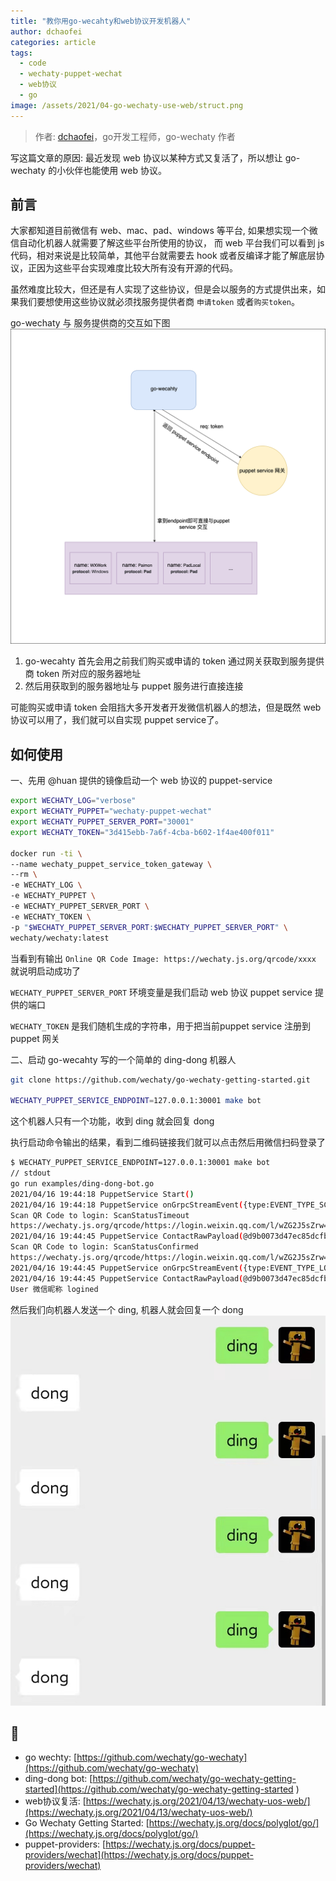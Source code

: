 ```yaml
---
title: "教你用go-wecahty和web协议开发机器人"
author: dchaofei
categories: article
tags:
  - code
  - wechaty-puppet-wechat
  - web协议
  - go
image: /assets/2021/04-go-wechaty-use-web/struct.png
---
```


> 作者: [dchaofei](https://github.com/dchaofei)，go开发工程师，go-wechaty 作者

<!-- more -->

写这篇文章的原因: 最近发现 web 协议以某种方式又复活了，所以想让 go-wechaty 的小伙伴也能使用 web 协议。

## 前言

大家都知道目前微信有 web、mac、pad、windows 等平台, 如果想实现一个微信自动化机器人就需要了解这些平台所使用的协议，
而 web 平台我们可以看到 js 代码，相对来说是比较简单，其他平台就需要去 hook 或者反编译才能了解底层协议，正因为这些平台实现难度比较大所有没有开源的代码。

虽然难度比较大，但还是有人实现了这些协议，但是会以服务的方式提供出来，如果我们要想使用这些协议就必须找服务提供者商
`申请token` 或者`购买token`。

go-wechaty 与 服务提供商的交互如下图
![交互图](/assets/2021/04-go-wechaty-use-web/struct.png)

1. go-wecahty 首先会用之前我们购买或申请的 token 通过网关获取到服务提供商 token 所对应的服务器地址
2. 然后用获取到的服务器地址与 puppet 服务进行直接连接

可能购买或申请 token 会阻挡大多开发者开发微信机器人的想法，但是既然 web 协议可以用了，我们就可以自实现 puppet service了。

## 如何使用

一、先用 @huan 提供的镜像启动一个 web 协议的 puppet-service

```bash
export WECHATY_LOG="verbose"
export WECHATY_PUPPET="wechaty-puppet-wechat"
export WECHATY_PUPPET_SERVER_PORT="30001"
export WECHATY_TOKEN="3d415ebb-7a6f-4cba-b602-1f4ae400f011"

docker run -ti \
--name wechaty_puppet_service_token_gateway \
--rm \
-e WECHATY_LOG \
-e WECHATY_PUPPET \
-e WECHATY_PUPPET_SERVER_PORT \
-e WECHATY_TOKEN \
-p "$WECHATY_PUPPET_SERVER_PORT:$WECHATY_PUPPET_SERVER_PORT" \
wechaty/wechaty:latest
```

当看到有输出 `Online QR Code Image: https://wechaty.js.org/qrcode/xxxx` 就说明启动成功了

`WECHATY_PUPPET_SERVER_PORT` 环境变量是我们启动 web 协议 puppet service 提供的端口

`WECHATY_TOKEN` 是我们随机生成的字符串，用于把当前puppet service 注册到 puppet 网关

二、启动 go-wecahty 写的一个简单的 ding-dong 机器人

```bash
git clone https://github.com/wechaty/go-wechaty-getting-started.git

WECHATY_PUPPET_SERVICE_ENDPOINT=127.0.0.1:30001 make bot

```

这个机器人只有一个功能，收到 ding 就会回复 dong

执行启动命令输出的结果，看到二维码链接我们就可以点击然后用微信扫码登录了

```bash
$ WECHATY_PUPPET_SERVICE_ENDPOINT=127.0.0.1:30001 make bot
// stdout
go run examples/ding-dong-bot.go
2021/04/16 19:44:18 PuppetService Start()
2021/04/16 19:44:18 PuppetService onGrpcStreamEvent({type:EVENT_TYPE_SCAN payload:{"qrcode":"https://login.weixin.qq.com/l/wZG2J5sZrw==","status":5}})
Scan QR Code to login: ScanStatusTimeout
https://wechaty.js.org/qrcode/https://login.weixin.qq.com/l/wZG2J5sZrw==
2021/04/16 19:44:45 PuppetService ContactRawPayload(@d9b0073d47ec85dcfbe8b0427c3da085067103aa721478f77db1cad011267bc7)
Scan QR Code to login: ScanStatusConfirmed
https://wechaty.js.org/qrcode/https://login.weixin.qq.com/l/wZG2J5sZrw==
2021/04/16 19:44:45 PuppetService onGrpcStreamEvent({type:EVENT_TYPE_LOGIN payload:{"contactId":"@d9b0073d47ec85dcfbe8b0427c3da085067103aa721478f77db1cad011267bc7"}})
2021/04/16 19:44:45 PuppetService ContactRawPayload(@d9b0073d47ec85dcfbe8b0427c3da085067103aa721478f77db1cad011267bc7)
User 微信昵称 logined
```

然后我们向机器人发送一个 ding, 机器人就会回复一个 dong
![ding-dong](/assets/2021/04-go-wechaty-use-web/ding.jpeg)

## 🔗

- go wechty: [https://github.com/wechaty/go-wechaty](https://github.com/wechaty/go-wechaty)
- ding-dong bot: [https://github.com/wechaty/go-wechaty-getting-started](https://github.com/wechaty/go-wechaty-getting-started )
- web协议复活: [https://wechaty.js.org/2021/04/13/wechaty-uos-web/](https://wechaty.js.org/2021/04/13/wechaty-uos-web/)
- Go Wechaty Getting Started: [https://wechaty.js.org/docs/polyglot/go/](https://wechaty.js.org/docs/polyglot/go/)
- puppet-providers: [https://wechaty.js.org/docs/puppet-providers/wechat](https://wechaty.js.org/docs/puppet-providers/wechat)

